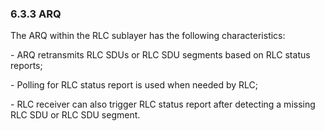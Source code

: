 ### 6.3.3 ARQ

The ARQ within the RLC sublayer has the following characteristics:

\- ARQ retransmits RLC SDUs or RLC SDU segments based on RLC status
reports;

\- Polling for RLC status report is used when needed by RLC;

\- RLC receiver can also trigger RLC status report after detecting a
missing RLC SDU or RLC SDU segment.